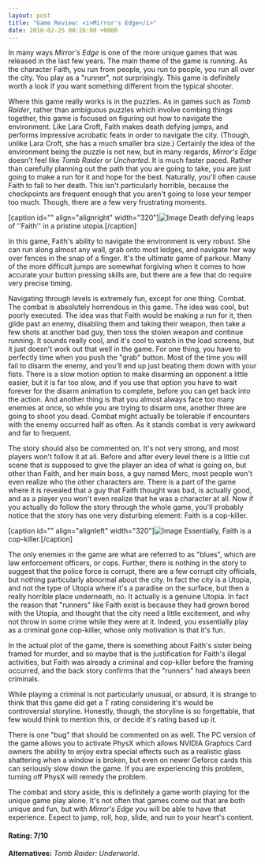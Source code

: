 ```yaml
---
layout: post
title: "Game Review: <i>Mirror's Edge</i>"
date: 2010-02-25 00:26:00 +0000
---
```

In many ways <i>Mirror's Edge</i> is one of the more unique games that was released in the last few years. The main theme of the game is running. As the character Faith, you run from people, you run to people, you run all over the city. You play as a "runner", not surprisingly. This game is definitely worth a look if you want something different from the typical shooter.

Where this game really works is in the puzzles. As in games such as <i>Tomb Raider</i>, rather than ambiguous puzzles which involve combing things together, this game is focused on figuring out how to navigate the environment. Like Lara Croft, Faith makes death defying jumps, and performs impressive acrobatic feats in order to navigate the city. (Though, unlike Lara Croft, she has a much smaller bra size.) Certainly the idea of the environment being the puzzle is not new, but in many regards, <i>Mirror's Edge</i> doesn't feel like <i>Tomb Raider</i> or <i>Uncharted</i>. It is much faster paced. Rather than carefully planning out the path that you are going to take, you are just going to make a run for it and hope for the best. Naturally, you'll often cause Faith to fall to her death. This isn't particularly horrible, because the checkpoints are frequent enough that you aren't going to lose your temper too much. Though, there are a few very frustrating moments.

[caption id="" align="alignright" width="320"]![Image](/https://www.jackeverett.com/rc_files/m/i/mirrorsedge2.PNG) Death defying leaps of ''Faith'' in a pristine utopia.[/caption]

In this game, Faith's ability to navigate the environment is very robust. She can run along almost any wall, grab onto most ledges, and navigate her way over fences in the snap of a finger. It's the ultimate game of parkour. Many of the more difficult jumps are somewhat forgiving when it comes to how accurate your button pressing skills are, but there are a few that do require very precise timing.

Navigating through levels is extremely fun, except for one thing. Combat. The combat is absolutely horrendous in this game. The idea was cool, but poorly executed. The idea was that Faith would be making a run for it, then glide past an enemy, disabling them and taking their weapon, then take a few shots at another bad guy, then toss the stolen weapon and continue running. It sounds really cool, and it's cool to watch in the load screens, but it just doesn't work out that well in the game. For one thing, you have to perfectly time when you push the "grab" button. Most of the time you will fail to disarm the enemy, and you'll end up just beating them down with your fists. There is a slow motion option to make disarming an opponent a little easier, but it is far too slow, and if you use that option you have to wait forever for the disarm animation to complete, before you can get back into the action. And another thing is that you almost always face too many enemies at once, so while you are trying to disarm one, another three are going to shoot you dead. Combat might actually be tolerable if encounters with the enemy occurred half as often. As it stands combat is very awkward and far to frequent.

The story should also be commented on. It's not very strong, and most players won't follow it at all. Before and after every level there is a little cut scene that is supposed to give the player an idea of what is going on, but other than Faith, and her main boss, a guy named Merc, most people won't even realize who the other characters are. There is a part of the game where it is revealed that a guy that Faith thought was bad, is actually good, and as a player you won't even realize that he was a character at all. Now if you actually do follow the story through the whole game, you'll probably notice that the story has one very disturbing element: Faith is a cop-killer.

[caption id="" align="alignleft" width="320"]![Image](/https://www.jackeverett.com/rc_files/m/i/mirrorsedge1.PNG) Essentially, Faith is a cop-killer.[/caption]

The only enemies in the game are what are referred to as "blues", which are law enforcement officers, or cops. Further, there is nothing in the story to suggest that the police force is corrupt, there are a few corrupt city officials, but nothing particularly abnormal about the city. In fact the city is a Utopia, and not the type of Utopia where it's a paradise on the surface, but then a really horrible place underneath, no. It actually is a genuine Utopia. In fact the reason that "runners" like Faith exist is because they had grown bored with the Utopia, and thought that the city need a little excitement, and why not throw in some crime while they were at it. Indeed, you essentially play as a criminal gone cop-killer, whose only motivation is that it's fun.

In the actual plot of the game, there is something about Faith's sister being framed for murder, and so maybe that is the justification for Faith's illegal activities, but Faith was already a criminal and cop-killer before the framing occurred, and the back story confirms that the "runners" had always been criminals.

While playing a criminal is not particularly unusual, or absurd, it is strange to think that this game did get a T rating considering it's would be controversial storyline. Honestly, though, the storyline is so forgettable, that few would think to mention this, or decide it's rating based up it.

There is one "bug" that should be commented on as well. The PC version of the game allows you to activate PhysX which allows NVIDIA Graphics Card owners the ability to enjoy extra special effects such as a realistic glass shattering when a window is broken, but even on newer Geforce cards this can seriously slow down the game. If you are experiencing this problem, turning off PhysX will remedy the problem.

The combat and story aside, this is definitely a game worth playing for the unique game play alone. It's not often that games come out that are both unique and fun, but with <i>Mirror's Edge</i> you will be able to have that experience. Expect to jump, roll, hop, slide, and run to your heart's content.
<h4>Rating: 7/10</h4>
<b>Alternatives:</b> <i>Tomb Raider: Underworld</i>.
